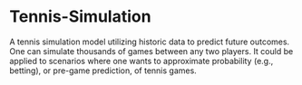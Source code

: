# Tennis-Simulation

A tennis simulation model utilizing historic data to predict future outcomes. One can simulate thousands of games between any two players. It could be applied to scenarios where one wants to approximate probability (e.g., betting), or pre-game prediction, of tennis games.
